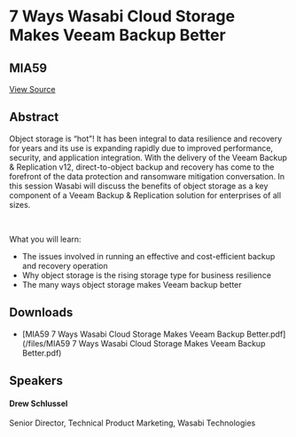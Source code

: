 # 7 Ways Wasabi Cloud Storage Makes Veeam Backup Better
## MIA59
[View Source](https://connect.veeam.com/flow/veeam/veeamon2023/attendeeportal/page/sessioncatalog/session/1681941737132001WYJa)

## Abstract
Object storage is “hot”! It has been integral to data resilience and recovery for years and its use is expanding rapidly due to improved performance, security, and application integration. With the delivery of the Veeam Backup & Replication v12, direct-to-object backup and recovery has come to the forefront of the data protection and ransomware mitigation conversation. In this session Wasabi will discuss the benefits of object storage as a key component of a Veeam Backup & Replication solution for enterprises of all sizes. 

 

What you will learn:


- The issues involved in running an effective and cost-efficient backup and recovery operation 
- Why object storage is the rising storage type for business resilience
- The many ways object storage makes Veeam backup better



## Downloads
- [MIA59 7 Ways Wasabi Cloud Storage Makes Veeam Backup Better.pdf](/files/MIA59 7 Ways Wasabi Cloud Storage Makes Veeam Backup Better.pdf)

## Speakers
#### Drew Schlussel
Senior Director, Technical Product Marketing, Wasabi Technologies